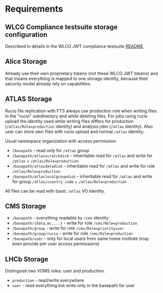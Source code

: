 # Requirements

## WLCG Compliance testsuite storage configuration

Described in details in the WLCG JWT compliance testsuite [README](https://github.com/indigo-iam/wlcg-jwt-compliance-tests/blob/master/README.md)

## Alice Storage

Already use their own proprietary tokens (not these WLCG JWT tokens) and that means everything is mapped to one storage identity, because their security model already rely on capabilities.

## ATLAS Storage

Rucio file replication with FTS always use production role when writing files in the "rucio" subdirectory
and while deleting files. For jobs using rucio upload the identity used while writing files differs
for production (`/atlas/Role=production` identity) and analysis jobs (`/atlas` identity). Also user
can store own files with rucio upload and normal `/atlas` identity.

Usual namespace organization with access permission:

* `/basepath` - read only for `/atlas` group
* `/basepath/atlasscratchdisk` - inheritable read for `/atlas` and write for `/atlas` + `/atlas/Role=production`
* `/basepath/atlasdatadisk` - inheritable read for `/atlas` and write for role `/atlas/Role=production`
* `/basepath/atlaslocalgroupdisk` - inheritable read for `/atlas` and write for group `/atlas/country_code` + `/atlas/Role=production`

All files can be read with basic `/atlas` VO identity.

## CMS Storage

* `/basepath` - everything readable by `/cms` identity
* `/basepath/{data,mc,...}` - write for role `/cms/Role=production`
* `/basepath/group` - write for role `/cms/Role=priorityuser`
* `/basepath/group/rucio` - write for role `/cms/Role=production`
* `/basepath/user` - only for local users from same home institute (may even provide per-user access permissions)

## LHCb Storage

Distinguish two VOMS roles: user and production.

* `production` - read/write everywhere
* `user` - read everything but write only in the basepath for user
